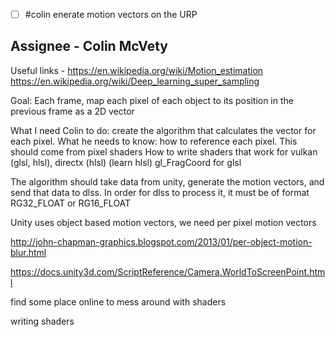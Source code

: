 - [ ] #colin enerate motion vectors on the URP
## Assignee - Colin McVety

Useful links - 
https://en.wikipedia.org/wiki/Motion_estimation
https://en.wikipedia.org/wiki/Deep_learning_super_sampling



Goal: Each frame, map each pixel of each object to its position in the previous frame as a 2D vector

What I need Colin to do: create the algorithm that calculates the vector for each pixel. 
What he needs to know: how to reference each pixel. This should come from pixel shaders
How to write shaders that work for vulkan (glsl, hlsl), directx (hlsl) (learn hlsl)
gl_FragCoord for glsl

The algorithm should take data from unity, generate the motion vectors, and send that data to dlss. In order for dlss to process it, it must be of format RG32_FLOAT or RG16_FLOAT

Unity uses object based motion vectors, we need per pixel motion vectors

http://john-chapman-graphics.blogspot.com/2013/01/per-object-motion-blur.html



https://docs.unity3d.com/ScriptReference/Camera.WorldToScreenPoint.html

find some place online to mess around with shaders

writing shaders 